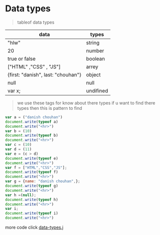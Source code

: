 # Data types 

> tableof data types 

|data|types|
|----|-----|
|"hlw"| string|
|20 | number|
|true or false| boolean|
|["HTML" ,"CSS" , "JS"]|arrey|
{first: "danish", last: "chouhan"}|object|
|null|null|
|var x;|undifined|
> we use these tags for know about there types if u want to find there types then this is pattern to find
```javascript
var a = ("danish chouhan")
document.write(typeof a)
document.write("<hr>")
var b = (10)
document.write(typeof b)
document.write("<hr>")
var c = (10)
var d = (11)
var e = (c > d)
document.write(typeof e)
document.write("<hr>")
var f = ["HTML","CSS","JS"];
document.write(typeof f)
document.write("<hr>")
var g = {name: "danish chouhan",};
document.write(typeof g)
document.write("<hr>")
var h =(null);
document.write(typeof h)
document.write("<hr>")
var i;
document.write(typeof i)
document.write("<hr>")
```
more code click [data-types.j](../js/data-types.js)